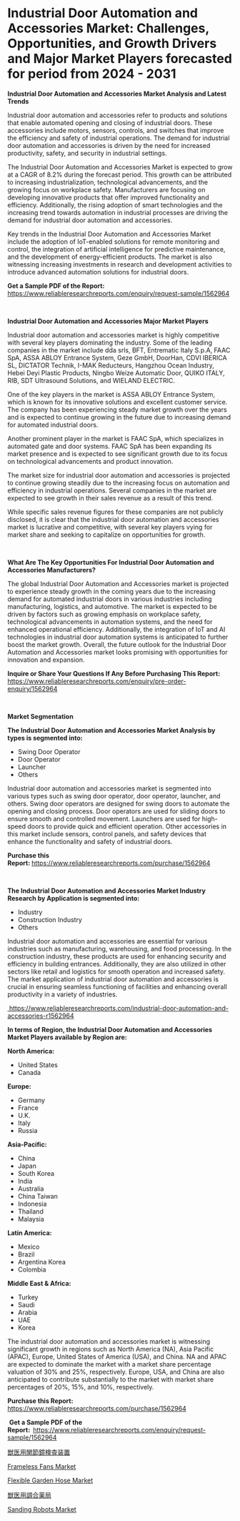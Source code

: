 <p><h1>Industrial Door Automation and Accessories Market: Challenges, Opportunities, and Growth Drivers and Major Market Players forecasted for period from 2024 - 2031</h1></p><p><strong>Industrial Door Automation and Accessories Market Analysis and Latest Trends</strong></p>
<p><p>Industrial door automation and accessories refer to products and solutions that enable automated opening and closing of industrial doors. These accessories include motors, sensors, controls, and switches that improve the efficiency and safety of industrial operations. The demand for industrial door automation and accessories is driven by the need for increased productivity, safety, and security in industrial settings.</p><p>The Industrial Door Automation and Accessories Market is expected to grow at a CAGR of 8.2% during the forecast period. This growth can be attributed to increasing industrialization, technological advancements, and the growing focus on workplace safety. Manufacturers are focusing on developing innovative products that offer improved functionality and efficiency. Additionally, the rising adoption of smart technologies and the increasing trend towards automation in industrial processes are driving the demand for industrial door automation and accessories.</p><p>Key trends in the Industrial Door Automation and Accessories Market include the adoption of IoT-enabled solutions for remote monitoring and control, the integration of artificial intelligence for predictive maintenance, and the development of energy-efficient products. The market is also witnessing increasing investments in research and development activities to introduce advanced automation solutions for industrial doors.</p></p>
<p><strong>Get a Sample PDF of the Report:&nbsp;</strong> <a href="https://www.reliableresearchreports.com/enquiry/request-sample/1562964">https://www.reliableresearchreports.com/enquiry/request-sample/1562964</a></p>
<p>&nbsp;</p>
<p><strong>Industrial Door Automation and Accessories Major Market Players</strong></p>
<p><p>Industrial door automation and accessories market is highly competitive with several key players dominating the industry. Some of the leading companies in the market include dda srls, BFT, Entrematic Italy S.p.A, FAAC SpA, ASSA ABLOY Entrance System, Geze GmbH, DoorHan, CDVI IBERICA SL, DICTATOR Technik, I-MAK Reducteurs, Hangzhou Ocean Industry, Hebei Deyi Plastic Products, Ningbo Weize Automatic Door, QUIKO ITALY, RIB, SDT Ultrasound Solutions, and WIELAND ELECTRIC.</p><p>One of the key players in the market is ASSA ABLOY Entrance System, which is known for its innovative solutions and excellent customer service. The company has been experiencing steady market growth over the years and is expected to continue growing in the future due to increasing demand for automated industrial doors.</p><p>Another prominent player in the market is FAAC SpA, which specializes in automated gate and door systems. FAAC SpA has been expanding its market presence and is expected to see significant growth due to its focus on technological advancements and product innovation.</p><p>The market size for industrial door automation and accessories is projected to continue growing steadily due to the increasing focus on automation and efficiency in industrial operations. Several companies in the market are expected to see growth in their sales revenue as a result of this trend.</p><p>While specific sales revenue figures for these companies are not publicly disclosed, it is clear that the industrial door automation and accessories market is lucrative and competitive, with several key players vying for market share and seeking to capitalize on opportunities for growth.</p></p>
<p>&nbsp;</p>
<p><strong>What Are The Key Opportunities For Industrial Door Automation and Accessories Manufacturers?</strong></p>
<p><p>The global Industrial Door Automation and Accessories market is projected to experience steady growth in the coming years due to the increasing demand for automated industrial doors in various industries including manufacturing, logistics, and automotive. The market is expected to be driven by factors such as growing emphasis on workplace safety, technological advancements in automation systems, and the need for enhanced operational efficiency. Additionally, the integration of IoT and AI technologies in industrial door automation systems is anticipated to further boost the market growth. Overall, the future outlook for the Industrial Door Automation and Accessories market looks promising with opportunities for innovation and expansion.</p></p>
<p><strong>Inquire or Share Your Questions If Any Before Purchasing This Report:</strong> <a href="https://www.reliableresearchreports.com/enquiry/pre-order-enquiry/1562964">https://www.reliableresearchreports.com/enquiry/pre-order-enquiry/1562964</a></p>
<p>&nbsp;</p>
<p><strong>Market Segmentation</strong></p>
<p><strong>The Industrial Door Automation and Accessories Market Analysis by types is segmented into:</strong></p>
<p><ul><li>Swing Door Operator</li><li>Door Operator</li><li>Launcher</li><li>Others</li></ul></p>
<p><p>Industrial door automation and accessories market is segmented into various types such as swing door operator, door operator, launcher, and others. Swing door operators are designed for swing doors to automate the opening and closing process. Door operators are used for sliding doors to ensure smooth and controlled movement. Launchers are used for high-speed doors to provide quick and efficient operation. Other accessories in this market include sensors, control panels, and safety devices that enhance the functionality and safety of industrial doors.</p></p>
<p><strong>Purchase this Report:&nbsp;</strong><a href="https://www.reliableresearchreports.com/purchase/1562964">https://www.reliableresearchreports.com/purchase/1562964</a></p>
<p>&nbsp;</p>
<p><strong>The Industrial Door Automation and Accessories Market Industry Research by Application is segmented into:</strong></p>
<p><ul><li>Industry</li><li>Construction Industry</li><li>Others</li></ul></p>
<p><p>Industrial door automation and accessories are essential for various industries such as manufacturing, warehousing, and food processing. In the construction industry, these products are used for enhancing security and efficiency in building entrances. Additionally, they are also utilized in other sectors like retail and logistics for smooth operation and increased safety. The market application of industrial door automation and accessories is crucial in ensuring seamless functioning of facilities and enhancing overall productivity in a variety of industries.</p></p>
<p><a href="https://www.reliableresearchreports.com/industrial-door-automation-and-accessories-r1562964">&nbsp;https://www.reliableresearchreports.com/industrial-door-automation-and-accessories-r1562964</a></p>
<p><strong>In terms of Region, the Industrial Door Automation and Accessories Market Players available by Region are:</strong></p>
<p>
    <p> <strong> North America: </strong>
        <ul>
            <li>United States</li>
            <li>Canada</li>
        </ul>
        </p> 
    <p> <strong> Europe: </strong>
        <ul>
            <li>Germany</li>
            <li>France</li>
            <li>U.K.</li>
            <li>Italy</li>
            <li>Russia</li>
        </ul>
        </p> 
    <p> <strong> Asia-Pacific: </strong>
        <ul>
            <li>China</li>
            <li>Japan</li>
            <li>South Korea</li>
            <li>India</li>
            <li>Australia</li>
            <li>China Taiwan</li>
            <li>Indonesia</li>
            <li>Thailand</li>
            <li>Malaysia</li>
        </ul>
        </p> 
    <p> <strong> Latin America: </strong>
        <ul>
            <li>Mexico</li>
            <li>Brazil</li>
            <li>Argentina Korea</li>
            <li>Colombia</li>
        </ul>
        </p> 
    <p> <strong> Middle East & Africa: </strong>
        <ul>
            <li>Turkey</li>
            <li>Saudi</li>
            <li>Arabia</li>
            <li>UAE</li>
            <li>Korea</li>
        </ul>
    </p>
    </p>
<p><p>The industrial door automation and accessories market is witnessing significant growth in regions such as North America (NA), Asia Pacific (APAC), Europe, United States of America (USA), and China. NA and APAC are expected to dominate the market with a market share percentage valuation of 30% and 25%, respectively. Europe, USA, and China are also anticipated to contribute substantially to the market with market share percentages of 20%, 15%, and 10%, respectively.</p></p>
<p><strong>Purchase this Report: </strong><a href="https://www.reliableresearchreports.com/purchase/1562964">https://www.reliableresearchreports.com/purchase/1562964</a></p>
<p>&nbsp;<strong>Get a Sample PDF of the Report:&nbsp;&nbsp;</strong><a href="https://www.reliableresearchreports.com/enquiry/request-sample/1562964">https://www.reliableresearchreports.com/enquiry/request-sample/1562964</a></p>
<p><strong></strong></p>
<p><p><a href="https://github.com/kegley4963/Market-Research-Report-List-2/blob/main/5472908161773.md">獣医用関節鏡検査装置</a></p><p><a href="https://issuu.com/reportprime-2/docs/frameless-fans-market-size-2030.pptx">Frameless Fans Market</a></p><p><a href="https://github.com/johnbach50/Market-Research-Report-List-4/blob/main/flexible-garden-hose-market.md">Flexible Garden Hose Market</a></p><p><a href="https://github.com/LuzHills1972/Market-Research-Report-List-1/blob/main/9741177161774.md">獣医用調合薬局</a></p><p><a href="https://github.com/lylyparadise/Market-Research-Report-List-4/blob/main/sanding-robots-market.md">Sanding Robots Market</a></p></p>